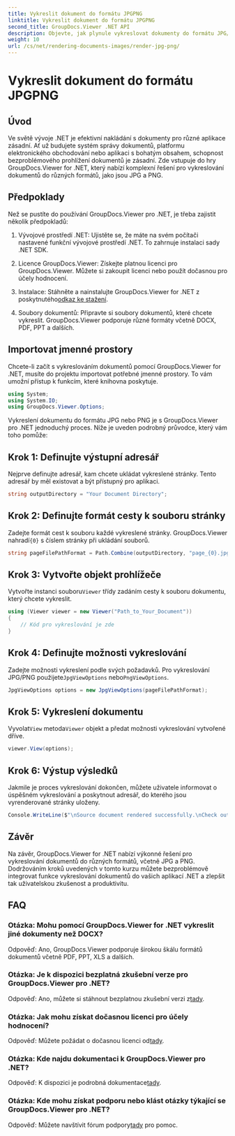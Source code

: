 ```yaml
---
title: Vykreslit dokument do formátu JPGPNG
linktitle: Vykreslit dokument do formátu JPGPNG
second_title: GroupDocs.Viewer .NET API
description: Objevte, jak plynule vykreslovat dokumenty do formátu JPG/PNG v .NET pomocí GroupDocs.Viewer pro lepší uživatelský zážitek a produktivitu.
weight: 10
url: /cs/net/rendering-documents-images/render-jpg-png/
---
```


# Vykreslit dokument do formátu JPGPNG

## Úvod

Ve světě vývoje .NET je efektivní nakládání s dokumenty pro různé aplikace zásadní. Ať už budujete systém správy dokumentů, platformu elektronického obchodování nebo aplikaci s bohatým obsahem, schopnost bezproblémového prohlížení dokumentů je zásadní. Zde vstupuje do hry GroupDocs.Viewer for .NET, který nabízí komplexní řešení pro vykreslování dokumentů do různých formátů, jako jsou JPG a PNG.

## Předpoklady

Než se pustíte do používání GroupDocs.Viewer pro .NET, je třeba zajistit několik předpokladů:

1. Vývojové prostředí .NET: Ujistěte se, že máte na svém počítači nastavené funkční vývojové prostředí .NET. To zahrnuje instalaci sady .NET SDK.

2. Licence GroupDocs.Viewer: Získejte platnou licenci pro GroupDocs.Viewer. Můžete si zakoupit licenci nebo použít dočasnou pro účely hodnocení.

3.  Instalace: Stáhněte a nainstalujte GroupDocs.Viewer for .NET z poskytnutého[odkaz ke stažení](https://releases.groupdocs.com/viewer/net/).

4. Soubory dokumentů: Připravte si soubory dokumentů, které chcete vykreslit. GroupDocs.Viewer podporuje různé formáty včetně DOCX, PDF, PPT a dalších.

## Importovat jmenné prostory

Chcete-li začít s vykreslováním dokumentů pomocí GroupDocs.Viewer for .NET, musíte do projektu importovat potřebné jmenné prostory. To vám umožní přístup k funkcím, které knihovna poskytuje.

```csharp
using System;
using System.IO;
using GroupDocs.Viewer.Options;
```

Vykreslení dokumentu do formátu JPG nebo PNG je s GroupDocs.Viewer pro .NET jednoduchý proces. Níže je uveden podrobný průvodce, který vám toho pomůže:

## Krok 1: Definujte výstupní adresář

Nejprve definujte adresář, kam chcete ukládat vykreslené stránky. Tento adresář by měl existovat a být přístupný pro aplikaci.

```csharp
string outputDirectory = "Your Document Directory";
```

## Krok 2: Definujte formát cesty k souboru stránky

 Zadejte formát cest k souboru každé vykreslené stránky. GroupDocs.Viewer nahradí`{0}` s číslem stránky při ukládání souborů.

```csharp
string pageFilePathFormat = Path.Combine(outputDirectory, "page_{0}.jpg");
```

## Krok 3: Vytvořte objekt prohlížeče

 Vytvořte instanci souboru`Viewer` třídy zadáním cesty k souboru dokumentu, který chcete vykreslit.

```csharp
using (Viewer viewer = new Viewer("Path_to_Your_Document"))
{
    // Kód pro vykreslování je zde
}
```

## Krok 4: Definujte možnosti vykreslování

Zadejte možnosti vykreslení podle svých požadavků. Pro vykreslování JPG/PNG použijete`JpgViewOptions` nebo`PngViewOptions`.

```csharp
JpgViewOptions options = new JpgViewOptions(pageFilePathFormat);
```

## Krok 5: Vykreslení dokumentu

 Vyvolat`View` metoda`Viewer` objekt a předat možnosti vykreslování vytvořené dříve.

```csharp
viewer.View(options);
```

## Krok 6: Výstup výsledků

Jakmile je proces vykreslování dokončen, můžete uživatele informovat o úspěšném vykreslování a poskytnout adresář, do kterého jsou vyrenderované stránky uloženy.

```csharp
Console.WriteLine($"\nSource document rendered successfully.\nCheck output in {outputDirectory}.");
```

## Závěr

Na závěr, GroupDocs.Viewer for .NET nabízí výkonné řešení pro vykreslování dokumentů do různých formátů, včetně JPG a PNG. Dodržováním kroků uvedených v tomto kurzu můžete bezproblémově integrovat funkce vykreslování dokumentů do vašich aplikací .NET a zlepšit tak uživatelskou zkušenost a produktivitu.

## FAQ

### Otázka: Mohu pomocí GroupDocs.Viewer for .NET vykreslit jiné dokumenty než DOCX?

Odpověď: Ano, GroupDocs.Viewer podporuje širokou škálu formátů dokumentů včetně PDF, PPT, XLS a dalších.

### Otázka: Je k dispozici bezplatná zkušební verze pro GroupDocs.Viewer pro .NET?

 Odpověď: Ano, můžete si stáhnout bezplatnou zkušební verzi z[tady](https://releases.groupdocs.com/).

### Otázka: Jak mohu získat dočasnou licenci pro účely hodnocení?

Odpověď: Můžete požádat o dočasnou licenci od[tady](https://purchase.groupdocs.com/temporary-license/).

### Otázka: Kde najdu dokumentaci k GroupDocs.Viewer pro .NET?

 Odpověď: K dispozici je podrobná dokumentace[tady](https://tutorials.groupdocs.com/viewer/net/).

### Otázka: Kde mohu získat podporu nebo klást otázky týkající se GroupDocs.Viewer pro .NET?

 Odpověď: Můžete navštívit fórum podpory[tady](https://forum.groupdocs.com/c/viewer/9) pro pomoc.